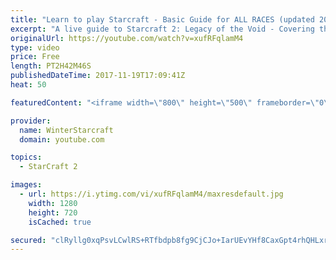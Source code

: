 ```yaml
---
title: "Learn to play Starcraft - Basic Guide for ALL RACES (updated 2017)"
excerpt: "A live guide to Starcraft 2: Legacy of the Void - Covering the basics and build orders for all of the races, and covering the important decisions to be made early in the game.  Not a step by step guide but a demonstration once you have the very basics of the units and races!"
originalUrl: https://youtube.com/watch?v=xufRFqlamM4
type: video
price: Free
length: PT2H42M46S
publishedDateTime: 2017-11-19T17:09:41Z
heat: 50

featuredContent: "<iframe width=\"800\" height=\"500\" frameborder=\"0\" src=\"https://www.youtube.com/embed/xufRFqlamM4\" allow=\"accelerometer; autoplay; encrypted-media; gyroscope; picture-in-picture\" allowfullscreen></iframe>"

provider:
  name: WinterStarcraft
  domain: youtube.com

topics:
  - StarCraft 2

images:
  - url: https://i.ytimg.com/vi/xufRFqlamM4/maxresdefault.jpg
    width: 1280
    height: 720
    isCached: true

secured: "clRyllg0xqPsvLCwlRS+RTfbdpb8fg9CjCJo+IarUEvYHf8CaxGpt4rhQHLxrMtpCIkQsOksco/LviDi5nU/K8F5AdN/rh636Z4s18yxSGobS/y8AJgz+/f8H4RJWf7xC/aB55JVX4M18Yvu+zaAf42rcJfouvkKtFWq3SUGaTsZOZvYgMiNKpFAUDvR7dk0ABBDdvH6qWxPP6Ek0S+8cqUlUocZqKK4IntyMA6GCAsgLC9/50CPb4cd64HIC55R9S+uIY2UDEkKeRuGiGkDV5DV6GrWjqdRA78M19xnfsZECRLtUyEDTYsLf3uyq5joJWjqt8h3rQi9bqUeawbRdcvfpoQZzQ+whpBa/m5iyzqnxb1yF02Gab+ynrt1Li2qwv5uawoISDu+k2zTeSk8fXhy2JtOoUXKp/i7KGSuv81EA5qqVuwY8ZxwLmn2vqLR;UyFH7hh8ZKJJCqM/FS0QRA=="
---
```


